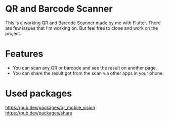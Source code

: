 # QR and Barcode Scanner

This is a working QR and Barcode Scanner made by me with Flutter. There are few issues that I'm working on. But feel free to clone and work on the project.

# Features

- You can scan any QR or barcode and see the result on another page.
- You can share the result got from the scan via other apps in your phone.

# Used packages

https://pub.dev/packages/qr_mobile_vision<br>
https://pub.dev/packages/share
